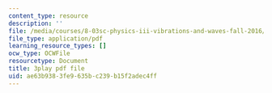 ```yaml
---
content_type: resource
description: ''
file: /media/courses/8-03sc-physics-iii-vibrations-and-waves-fall-2016/ae63b9383fe9635bc239b15f2adec4ff_sBKHUPDUI1o.pdf
file_type: application/pdf
learning_resource_types: []
ocw_type: OCWFile
resourcetype: Document
title: 3play pdf file
uid: ae63b938-3fe9-635b-c239-b15f2adec4ff
---
```

